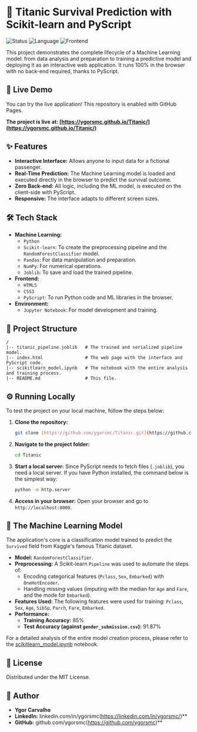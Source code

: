 # 🚢 Titanic Survival Prediction with Scikit-learn and PyScript

![Status](https://img.shields.io/badge/status-complete-success)
![Language](https://img.shields.io/badge/python-3.x-blue)
![Frontend](https://img.shields.io/badge/frontend-pyscript-yellow)

This project demonstrates the complete lifecycle of a Machine Learning model: from data analysis and preparation to training a predictive model and deploying it as an interactive web application. It runs 100% in the browser with no back-end required, thanks to PyScript.

## 🚀 Live Demo

You can try the live application! This repository is enabled with GitHub Pages.

**The project is live at: [https://ygorsmc.github.io/Titanic/](https://ygorsmc.github.io/Titanic/)**

## ✨ Features

* **Interactive Interface:** Allows anyone to input data for a fictional passenger.
* **Real-Time Prediction:** The Machine Learning model is loaded and executed directly in the browser to predict the survival outcome.
* **Zero Back-end:** All logic, including the ML model, is executed on the client-side with PyScript.
* **Responsive:** The interface adapts to different screen sizes.

## 🛠️ Tech Stack

* **Machine Learning:**
    * `Python`
    * `Scikit-learn`: To create the preprocessing pipeline and the `RandomForestClassifier` model.
    * `Pandas`: For data manipulation and preparation.
    * `NumPy`: For numerical operations.
    * `Joblib`: To save and load the trained pipeline.
* **Frontend:**
    * `HTML5`
    * `CSS3`
    * `PyScript`: To run Python code and ML libraries in the browser.
* **Environment:**
    * `Jupyter Notebook`: For model development and training.

## 📁 Project Structure

```
/
|-- titanic_pipeline.joblib   # The trained and serialized pipeline model.
|-- index.html                # The web page with the interface and PyScript code.
|-- scikitlearn_model.ipynb   # The notebook with the entire analysis and training process.
|-- README.md                 # This file.
```

## ⚙️ Running Locally

To test the project on your local machine, follow the steps below:

1.  **Clone the repository:**
    ```bash
    git clone [https://github.com/ygorsmc/Titanic.git](https://github.com/ygorsmc/Titanic.git)
    ```
2.  **Navigate to the project folder:**
    ```bash
    cd Titanic
    ```
3.  **Start a local server:**
    Since PyScript needs to fetch files (`.joblib`), you need a local server. If you have Python installed, the command below is the simplest way:
    ```bash
    python -m http.server
    ```
4.  **Access in your browser:**
    Open your browser and go to `http://localhost:8000`.

## 🧠 The Machine Learning Model

The application's core is a classification model trained to predict the `Survived` field from Kaggle's famous Titanic dataset.

* **Model:** `RandomForestClassifier`.
* **Preprocessing:** A Scikit-learn `Pipeline` was used to automate the steps of:
    * Encoding categorical features (`Pclass`, `Sex`, `Embarked`) with `OneHotEncoder`.
    * Handling missing values (imputing with the median for `Age` and `Fare`, and the mode for `Embarked`).
* **Features Used:** The following features were used for training: `Pclass`, `Sex`, `Age`, `SibSp`, `Parch`, `Fare`, `Embarked`.
* **Performance:**
    * **Training Accuracy:** 85%
    * **Test Accuracy (against `gender_submission.csv`):** 91.87%

For a detailed analysis of the entire model creation process, please refer to the [scikitlearn_model.ipynb](./scikitlearn_model.ipynb) notebook.

## 📄 License

Distributed under the MIT License.

## 🔗 Author

* **Ygor Carvalho**
* **LinkedIn:** linkedin.com/in/ygorsmc(https://linkedin.com/in/ygorsmc/)**
* **GitHub:** github.com/ygorsmc(https://github.com/ygorsmc)**
